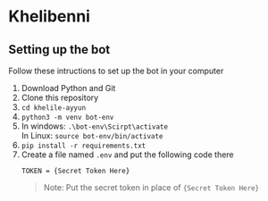 # Khelibenni

## Setting up the bot
Follow these intructions to set up the bot in your computer
1. Download Python and Git
2. Clone this repository
3. `cd khelile-ayyun`
4. `python3 -m venv bot-env`
5. In windows: `.\bot-env\Scirpt\activate`\
   In Linux: `source bot-env/bin/activate`
6. `pip install -r requirements.txt`
7. Create a file named `.env` and put the following code there
   ```
   TOKEN = {Secret Token Here}
   ```
   > Note: Put the secret token in place of `{Secret Token Here}`